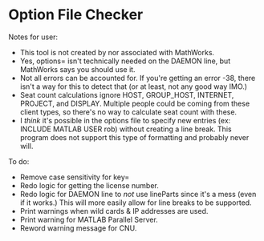 # Option File Checker
Notes for user:
- This tool is not created by nor associated with MathWorks.
- Yes, options= isn't technically needed on the DAEMON line, but MathWorks says you should use it.
- Not all errors can be accounted for. If you're getting an error -38, there isn't a way for this to detect that (or at least, not any good way IMO.)
- Seat count calculations ignore HOST, GROUP_HOST, INTERNET, PROJECT, and DISPLAY. Multiple people could be coming from these client types, so there's no way to calculate seat count with these.
- I _think_ it's possible in the options file to specify new entries (ex: INCLUDE MATLAB USER rob) without creating a line break. This program does not support this type of formatting and probably never will.

To do:
- Remove case sensitivity for key=
- Redo logic for getting the license number.
- Redo logic for DAEMON line to _not_ use lineParts since it's a mess (even if it works.) This will more easily allow for line breaks to be supported.
- Print warnings when wild cards & IP addresses are used.
- Print warning for MATLAB Parallel Server.
- Reword warning message for CNU.
